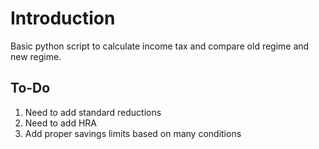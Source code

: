 # Introduction

Basic python script to calculate income tax and compare old regime and new regime.

## To-Do

1. Need to add standard reductions
1. Need to add HRA
1. Add proper savings limits based on many conditions
